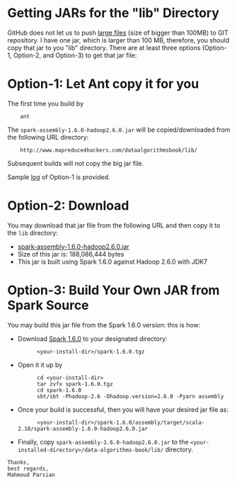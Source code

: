 Getting JARs for the "lib" Directory
====================================
GitHub does not let us to push [large files](https://help.github.com/articles/what-is-my-disk-quota) 
(size of bigger than 100MB) to GIT repository. I have one jar, which is larger than 100 MB, therefore, 
you should copy that jar to you "lib" directory.  There are at least three options (Option-1, Option-2, 
and Option-3) to get that jar file:

Option-1: Let Ant copy it for you 
=================================
The first time you build by

        ant
    
The `spark-assembly-1.6.0-hadoop2.6.0.jar` will be copied/downloaded from the following URL directory:

        http://www.mapreduce4hackers.com/dataalgorithmsbook/lib/
    
Subsequent builds will not copy the big jar file.

Sample [log](./misc/option1-log.txt) of Option-1 is provided.

Option-2: Download 
==================
You may download that jar file from the following URL and then copy it to the `lib` directory:

* [spark-assembly-1.6.0-hadoop2.6.0.jar](http://www.mapreduce4hackers.com/dataalgorithmsbook/lib/spark-assembly-1.6.0-hadoop2.6.0.jar)
* Size of this jar is: 188,086,444 bytes
* This jar is built using Spark 1.6.0 against Hadoop 2.6.0 with JDK7
    

Option-3: Build Your Own JAR from Spark Source
==============================================
You may build this jar file from the Spark 1.6.0 version: this is how:
* Download [Spark 1.6.0](http://apache.arvixe.com/spark/spark-1.6.0/spark-1.6.0.tgz) to your designated directory:

            <your-install-dir>/spark-1.6.0.tgz
   
* Open it it up by

            cd <your-install-dir>
            tar zvfx spark-1.6.0.tgz
            cd spark-1.6.0
            sbt/sbt -Phadoop-2.6 -Dhadoop.version=2.6.0 -Pyarn assembly


* Once your build is successful, then you will have your desired jar file as:
    
            <your-install-dir>/spark-1.6.0/assembly/target/scala-2.10/spark-assembly-1.6.0-hadoop2.6.0.jar

* Finally, copy `spark-assembly-1.6.0-hadoop2.6.0.jar` to the 
`<your-installed-directory>/data-algorithms-book/lib/` directory.


````
Thanks,
best regards,
Mahmoud Parsian
````
